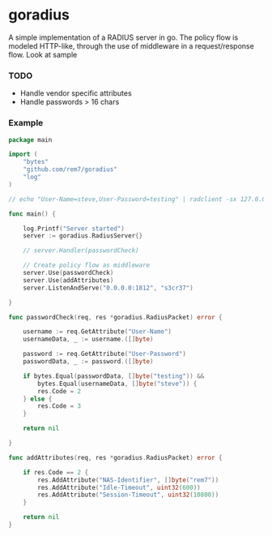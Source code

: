 
# goradius
A simple implementation of a RADIUS server in go. The policy flow is modeled HTTP-like, through the use of middleware in a request/response flow. Look at sample

### TODO
* Handle vendor specific attributes
* Handle passwords > 16 chars

### Example

```go
package main

import (
    "bytes"
    "github.com/rem7/goradius"
    "log"
)

// echo "User-Name=steve,User-Password=testing" | radclient -sx 127.0.0.1:1812 auth s3cr37

func main() {

    log.Printf("Server started")
    server := goradius.RadiusServer{}

    // server.Handler(passwordCheck)

    // Create policy flow as middleware
    server.Use(passwordCheck)
    server.Use(addAttributes)
    server.ListenAndServe("0.0.0.0:1812", "s3cr37")

}

func passwordCheck(req, res *goradius.RadiusPacket) error {

    username := req.GetAttribute("User-Name")
    usernameData, _ := username.([]byte)

    password := req.GetAttribute("User-Password")
    passwordData, _ := password.([]byte)

    if bytes.Equal(passwordData, []byte("testing")) &&
        bytes.Equal(usernameData, []byte("steve")) {
        res.Code = 2
    } else {
        res.Code = 3
    }

    return nil

}

func addAttributes(req, res *goradius.RadiusPacket) error {

    if res.Code == 2 {
        res.AddAttribute("NAS-Identifier", []byte("rem7"))
        res.AddAttribute("Idle-Timeout", uint32(600))
        res.AddAttribute("Session-Timeout", uint32(10800))
    }

    return nil
}

```
